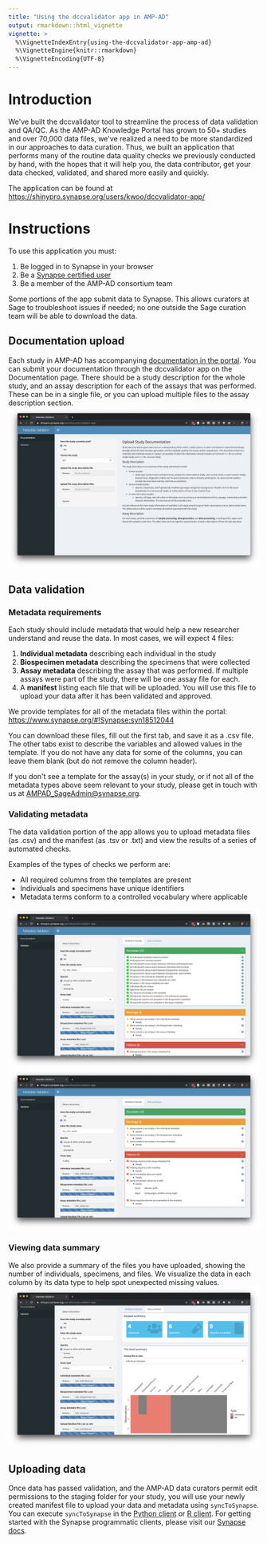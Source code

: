 ```yaml
---
title: "Using the dccvalidator app in AMP-AD"
output: rmarkdown::html_vignette
vignette: >
  %\VignetteIndexEntry{using-the-dccvalidator-app-amp-ad}
  %\VignetteEngine{knitr::rmarkdown}
  %\VignetteEncoding{UTF-8}
---
```




# Introduction

We've built the dccvalidator tool to streamline the process of data validation
and QA/QC. As the AMP-AD Knowledge Portal has grown to 50+ studies and over
70,000 data files, we've realized a need to be more standardized in our
approaches to data curation. Thus, we built an application that performs many of
the routine data quality checks we previously conducted by hand, with the hopes
that it will help you, the data contributor, get your data checked, validated,
and shared more easily and quickly.

The application can be found at https://shinypro.synapse.org/users/kwoo/dccvalidator-app/

# Instructions

To use this application you must:

1. Be logged in to Synapse in your browser
2. Be a [Synapse certified user](https://docs.synapse.org/articles/accounts_certified_users_and_profile_validation.html)
3. Be a member of the AMP-AD consortium team

Some portions of the app submit data to Synapse. This allows curators at Sage to
troubleshoot issues if needed; no one outside the Sage curation team will be
able to download the data.

## Documentation upload

Each study in AMP-AD has accompanying [documentation in the portal](https://adknowledgeportal.synapse.org/#/Explore/Studies?Study=syn8391648).
You can submit your documentation through the dccvalidator app on the
Documentation page. There should be a study description for the whole study, and
an assay description for each of the assays that was performed. These can be in
a single file, or you can upload multiple files to the assay description
section.
![A screenshot of a website with instructions on how to provide documentation of a study, and a space to upload documentation files](../man/figures/amp-documentation.png)

## Data validation

### Metadata requirements

Each study should include metadata that would help a new researcher understand
and reuse the data. In most cases, we will expect 4 files:

1. **Individual metadata** describing each individual in the study
2. **Biospecimen metadata** describing the specimens that were collected
3. **Assay metadata** describing the assay that was performed. If multiple
   assays were part of the study, there will be one assay file for each.
4. A **manifest** listing each file that will be uploaded. You will use this
   file to upload your data after it has been validated and approved.

We provide templates for all of the metadata files within the portal:
https://www.synapse.org/#!Synapse:syn18512044

You can download these files, fill out the first tab, and save it as a .csv
file. The other tabs exist to describe the variables and allowed values in the
template. If you do not have any data for some of the columns, you can leave
them blank (but do not remove the column header).

If you don't see a template for the assay(s) in your study, or if not all of the
metadata types above seem relevant to your study, please get in touch with us at
AMPAD_SageAdmin@synapse.org.

### Validating metadata

The data validation portion of the app allows you to upload metadata files (as
.csv) and the manifest (as .tsv or .txt) and view the results of a series of
automated checks.

Examples of the types of checks we perform are:

- All required columns from the templates are present 
- Individuals and specimens have unique identifiers
- Metadata terms conform to a controlled vocabulary where applicable

![A screenshot showing three boxes on a webpage. Each box depicts successes, warnings, or failures that occurred when validating the data](../man/figures/amp-results.png)
![A screenshot showing three boxes on a webpage. Each box depicts successes, warnings, or failures that occurred when validating the data. Some of the failures have additional information describing the source of the problem.](../man/figures/amp-results-details.png)

### Viewing data summary

We also provide a summary of the files you have uploaded, showing the number of
individuals, specimens, and files. We visualize the data in each column by its
data type to help spot unexpected missing values.
![A screenshot showing a summary of several data files uploaded, including how many specimens, individuals, and data files were included, and a breakdown of the types of data in the file](../man/figures/amp-summary.png)

## Uploading data

Once data has passed validation, and the AMP-AD data curators permit edit
permissions to the staging folder for your study, you will use your newly
created manifest file to upload your data and metadata using `syncToSynapse`.
You can execute `syncToSynapse` in the 
[Python client](https://python-docs.synapse.org/build/html/synapseutils.html#synapseutils.sync.syncToSynapse)
or 
[R client](https://github.com/Sage-Bionetworks/synapserutils#upload-data-in-bulk).
For getting started with the Synapse programmatic clients, please visit our
[Synapse docs](https://docs.synapse.org/articles/api_documentation.html).
